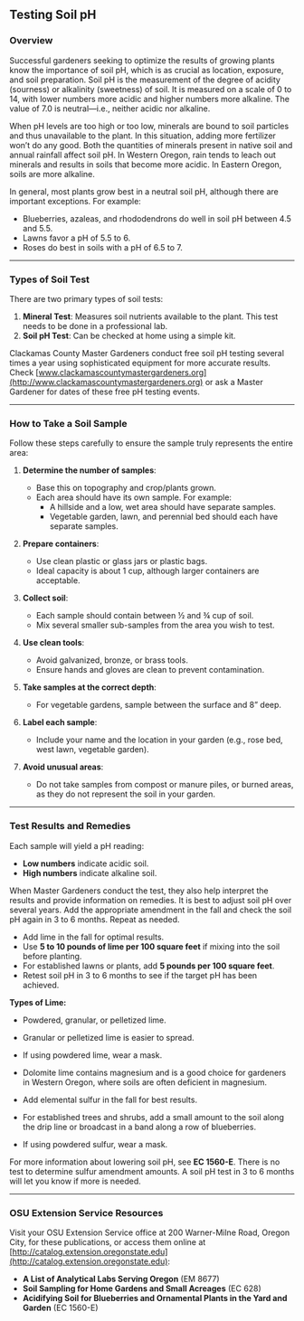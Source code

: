 ## Testing Soil pH

### Overview

Successful gardeners seeking to optimize the results of growing plants know the importance of soil pH, which is as crucial as location, exposure, and soil preparation. Soil pH is the measurement of the degree of acidity (sourness) or alkalinity (sweetness) of soil. It is measured on a scale of 0 to 14, with lower numbers more acidic and higher numbers more alkaline. The value of 7.0 is neutral—i.e., neither acidic nor alkaline.

When pH levels are too high or too low, minerals are bound to soil particles and thus unavailable to the plant. In this situation, adding more fertilizer won’t do any good. Both the quantities of minerals present in native soil and annual rainfall affect soil pH. In Western Oregon, rain tends to leach out minerals and results in soils that become more acidic. In Eastern Oregon, soils are more alkaline.

In general, most plants grow best in a neutral soil pH, although there are important exceptions. For example:

- Blueberries, azaleas, and rhododendrons do well in soil pH between 4.5 and 5.5.
- Lawns favor a pH of 5.5 to 6.
- Roses do best in soils with a pH of 6.5 to 7.

---

### Types of Soil Test

There are two primary types of soil tests:

1. **Mineral Test**: Measures soil nutrients available to the plant. This test needs to be done in a professional lab.
2. **Soil pH Test**: Can be checked at home using a simple kit.

Clackamas County Master Gardeners conduct free soil pH testing several times a year using sophisticated equipment for more accurate results. Check [www.clackamascountymastergardeners.org](http://www.clackamascountymastergardeners.org) or ask a Master Gardener for dates of these free pH testing events.

---

### How to Take a Soil Sample

Follow these steps carefully to ensure the sample truly represents the entire area:

1. **Determine the number of samples**:
   - Base this on topography and crop/plants grown.
   - Each area should have its own sample. For example:
     - A hillside and a low, wet area should have separate samples.
     - Vegetable garden, lawn, and perennial bed should each have separate samples.

2. **Prepare containers**:
   - Use clean plastic or glass jars or plastic bags.
   - Ideal capacity is about 1 cup, although larger containers are acceptable.

3. **Collect soil**:
   - Each sample should contain between ½ and ¾ cup of soil.
   - Mix several smaller sub-samples from the area you wish to test.

4. **Use clean tools**:
   - Avoid galvanized, bronze, or brass tools.
   - Ensure hands and gloves are clean to prevent contamination.

5. **Take samples at the correct depth**:
   - For vegetable gardens, sample between the surface and 8” deep.

6. **Label each sample**:
   - Include your name and the location in your garden (e.g., rose bed, west lawn, vegetable garden).

7. **Avoid unusual areas**:
   - Do not take samples from compost or manure piles, or burned areas, as they do not represent the soil in your garden.

---

### Test Results and Remedies

Each sample will yield a pH reading:

- **Low numbers** indicate acidic soil.
- **High numbers** indicate alkaline soil.

When Master Gardeners conduct the test, they also help interpret the results and provide information on remedies. It is best to adjust soil pH over several years. Add the appropriate amendment in the fall and check the soil pH again in 3 to 6 months. Repeat as needed.


- Add lime in the fall for optimal results.
- Use **5 to 10 pounds of lime per 100 square feet** if mixing into the soil before planting.
- For established lawns or plants, add **5 pounds per 100 square feet**.
- Retest soil pH in 3 to 6 months to see if the target pH has been achieved.

**Types of Lime:**

- Powdered, granular, or pelletized lime.
- Granular or pelletized lime is easier to spread.
- If using powdered lime, wear a mask.
- Dolomite lime contains magnesium and is a good choice for gardeners in Western Oregon, where soils are often deficient in magnesium.


- Add elemental sulfur in the fall for best results.
- For established trees and shrubs, add a small amount to the soil along the drip line or broadcast in a band along a row of blueberries.
- If using powdered sulfur, wear a mask.

For more information about lowering soil pH, see **EC 1560-E**. There is no test to determine sulfur amendment amounts. A soil pH test in 3 to 6 months will let you know if more is needed.

---

### OSU Extension Service Resources

Visit your OSU Extension Service office at 200 Warner-Milne Road, Oregon City, for these publications, or access them online at [http://catalog.extension.oregonstate.edu](http://catalog.extension.oregonstate.edu):

- **A List of Analytical Labs Serving Oregon** (EM 8677)
- **Soil Sampling for Home Gardens and Small Acreages** (EC 628)
- **Acidifying Soil for Blueberries and Ornamental Plants in the Yard and Garden** (EC 1560-E)
